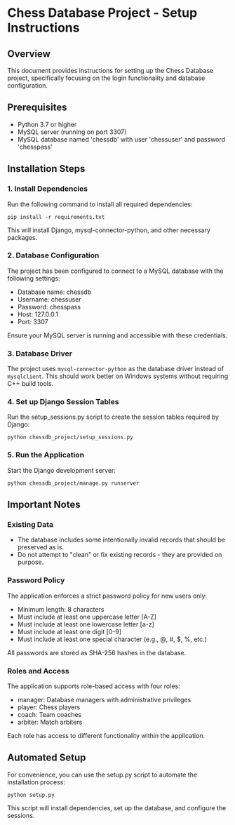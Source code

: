 # Chess Database Project - Setup Instructions

## Overview
This document provides instructions for setting up the Chess Database project, specifically focusing on the login functionality and database configuration.

## Prerequisites
- Python 3.7 or higher
- MySQL server (running on port 3307)
- MySQL database named 'chessdb' with user 'chessuser' and password 'chesspass'

## Installation Steps

### 1. Install Dependencies
Run the following command to install all required dependencies:
```
pip install -r requirements.txt
```

This will install Django, mysql-connector-python, and other necessary packages.

### 2. Database Configuration
The project has been configured to connect to a MySQL database with the following settings:
- Database name: chessdb
- Username: chessuser
- Password: chesspass
- Host: 127.0.0.1
- Port: 3307

Ensure your MySQL server is running and accessible with these credentials.

### 3. Database Driver
The project uses `mysql-connector-python` as the database driver instead of `mysqlclient`. This should work better on Windows systems without requiring C++ build tools.

### 4. Set up Django Session Tables
Run the setup_sessions.py script to create the session tables required by Django:
```
python chessdb_project/setup_sessions.py
```

### 5. Run the Application
Start the Django development server:
```
python chessdb_project/manage.py runserver
```

## Important Notes

### Existing Data
- The database includes some intentionally invalid records that should be preserved as is.
- Do not attempt to "clean" or fix existing records - they are provided on purpose.

### Password Policy
The application enforces a strict password policy for new users only:
- Minimum length: 8 characters
- Must include at least one uppercase letter [A-Z]
- Must include at least one lowercase letter [a-z]
- Must include at least one digit [0-9]
- Must include at least one special character (e.g., @, #, $, %, etc.)

All passwords are stored as SHA-256 hashes in the database.

### Roles and Access
The application supports role-based access with four roles:
- manager: Database managers with administrative privileges
- player: Chess players
- coach: Team coaches
- arbiter: Match arbiters

Each role has access to different functionality within the application.

## Automated Setup
For convenience, you can use the setup.py script to automate the installation process:
```
python setup.py
```

This script will install dependencies, set up the database, and configure the sessions. 